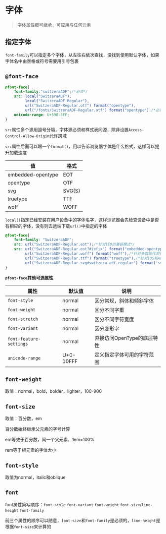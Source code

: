 # 字体

> 字体属性都可继承，可应用与任何元素

## 指定字体

`font-family`可以指定多个字体，从左往右依次查找，没找到使用默认字体，如果字体名中由空格或符号需要用引号包裹

## `@font-face`

```css
@font-face{
	font-family:"switzeraADF";/*必须*/
	src: local("SwitzeraADF"),
         local("SwitzeraADF-Regular"),
         url("SwitzeraADF-Regular.otf") format("opentype"),
         url("/fonts/SwitzeraADF-Regular.otf") format("opentype");/*必须*/
    unicode-range: U+590-5FF;
}
```

`src`属性多个源用逗号分隔，字体源必须和样式表同源，除非设置`Access-Control-Allow-Origin`允许跨域

`src`属性后面可以跟一个`format()`，用以告诉浏览器字体是什么格式，这样可以提升加载速度

| 值                | 格式   |
| ----------------- | ------ |
| embedded-opentype | EOT    |
| opentype          | OTF    |
| svg               | SVG(S) |
| truetype          | TTF    |
| woff              | WOFF   |

`local()`指定已经安装在用户设备中的字体名字，这样浏览器会先检查设备中是否有相应的字体，没有则去远端下载`url()`中指定的字体

```css
@font-face{
	font-family: "SwitzeraADF";
	src: url("SwitzeraADF-Regular.eot");/*针对IE9的兼容模式*/
	src: url("SwitzeraADF-Regular.eot?#iefix") format("embedded-opentype"),/*针对IE6-8的解析缺陷*/
		 url("SwitzeraADF-Regular.woff") format("woff"),/*针对多数现代浏览器*/
         url("SwitzeraADF-Regular.ttf") format("truetype"),/*针对IOS和Android*/
         url("SwitzeraADF-Regular.svg#switzera-adf-regular") format('svg');/*针对旧IOS*/
}
```

**`@font-face`其他可选属性**

| 属性                    | 默认值    | 说明                       |
| ----------------------- | --------- | -------------------------- |
| `font-style`            | normal    | 区分常规，斜体和倾斜字体   |
| `font-weight`           | normal    | 区分不同字重               |
| `font-stretch`          | normal    | 区分不同字符宽度           |
| `font-variant`          | normal    | 区分变形字                 |
| `font-feature-settings` | normal    | 直接访问OpenType的底层特性 |
| `unicode-range`         | U+0-10FFF | 定义指定字体可用的字符范围 |

## `font-weight`

取值：normal，bold，bolder，lighter，100-900

## `font-size`	

取值：百分数，em

百分数始终继承父元素的字号计算

em等效于百分数，同一个父元素，1em=100%

rem等于根元素的字体大小

## `font-style`

取值为normal，italic和oblique

## `font`

font属性简写顺序：`font-style` `font-variant` `font-weight` `font-size`/`line-height` `font-family`

前三个属性的顺序可以随意，`font-size`和`font-family`是必须的，`line-height`是根据`font-size`来计算的